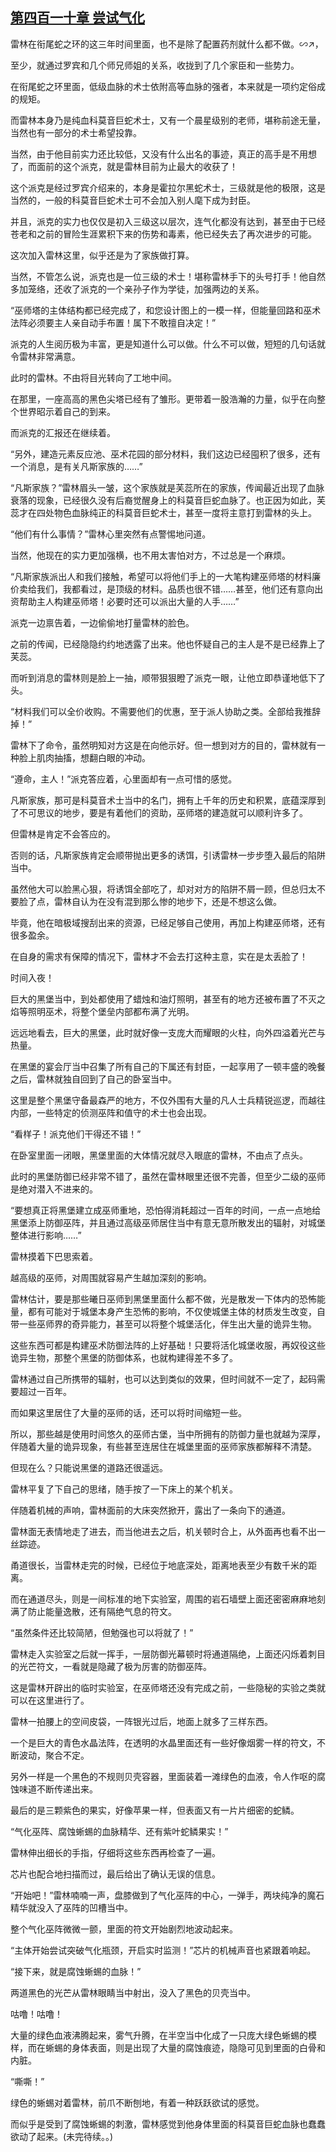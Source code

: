 ## [第四百一十章 尝试气化](https://www.xxbiquge.com/11_11222/8910852.html)


  雷林在衔尾蛇之环的这三年时间里面，也不是除了配置药剂就什么都不做。∽↗，

  至少，就通过罗宾和几个师兄师姐的关系，收拢到了几个家臣和一些势力。

  在衔尾蛇之环里面，低级血脉的术士依附高等血脉的强者，本来就是一项约定俗成的规矩。

  而雷林本身乃是纯血科莫音巨蛇术士，又有一个晨星级别的老师，堪称前途无量，当然也有一部分的术士希望投靠。

  当然，由于他目前实力还比较低，又没有什么出名的事迹，真正的高手是不用想了，而面前的这个派克，就是雷林目前为止最大的收获了！

  这个派克是经过罗宾介绍来的，本身是霍拉尔黑蛇术士，三级就是他的极限，这是当然的，一般的科莫音巨蛇术士可不会加入别人麾下成为封臣。

  并且，派克的实力也仅仅是初入三级这以层次，连气化都没有达到，甚至由于已经苍老和之前的冒险生涯累积下来的伤势和毒素，他已经失去了再次进步的可能。

  这次加入雷林这里，似乎还是为了家族做打算。

  当然，不管怎么说，派克也是一位三级的术士！堪称雷林手下的头号打手！他自然多加笼络，还收了派克的一个亲孙子作为学徒，加强两边的关系。

  “巫师塔的主体结构都已经完成了，和您设计图上的一模一样，但能量回路和巫术法阵必须要主人亲自动手布置！属下不敢擅自决定！”

  派克的人生阅历极为丰富，更是知道什么可以做。什么不可以做，短短的几句话就令雷林非常满意。

  此时的雷林。不由将目光转向了工地中间。

  在那里，一座高高的黑色尖塔已经有了雏形。更带着一股浩瀚的力量，似乎在向整个世界昭示着自己的到来。

  而派克的汇报还在继续着。

  “另外，建造元素反应池、巫术花园的部分材料，我们这边已经囤积了很多，还有一个消息，是有关凡斯家族的……”

  “凡斯家族？”雷林眉头一皱，这个家族就是芙蕊所在的家族，传闻最近出现了血脉衰落的现象，已经很久没有后裔觉醒身上的科莫音巨蛇血脉了。也正因为如此，芙蕊才在四处物色血脉纯正的科莫音巨蛇术士，甚至一度将主意打到雷林的头上。

  “他们有什么事情？”雷林心里突然有点警惕地问道。

  当然，他现在的实力更加强横，也不用太害怕对方，不过总是一个麻烦。

  “凡斯家族派出人和我们接触，希望可以将他们手上的一大笔构建巫师塔的材料廉价卖给我们，我都看过，是顶级的材料。品质也很不错……甚至，他们还有意向出资帮助主人构建巫师塔！必要时还可以派出大量的人手……”

  派克一边禀告着，一边偷偷地打量雷林的脸色。

  之前的传闻，已经隐隐约约地透露了出来。他也怀疑自己的主人是不是已经靠上了芙蕊。

  而听到消息的雷林则是脸上一抽，顺带狠狠瞪了派克一眼，让他立即恭谨地低下了头。

  “材料我们可以全价收购。不需要他们的优惠，至于派人协助之类。全部给我推辞掉！”

  雷林下了命令，虽然明知对方这是在向他示好。但一想到对方的目的，雷林就有一种脸上肌肉抽搐，想翻白眼的冲动。

  “遵命，主人！”派克答应着，心里面却有一点可惜的感觉。

  凡斯家族，那可是科莫音术士当中的名门，拥有上千年的历史和积累，底蕴深厚到了不可思议的地步，要是有着他们的资助，巫师塔的建造就可以顺利许多了。

  但雷林是肯定不会答应的。

  否则的话，凡斯家族肯定会顺带抛出更多的诱饵，引诱雷林一步步堕入最后的陷阱当中。

  虽然他大可以脸黑心狠，将诱饵全部吃了，却对对方的陷阱不屑一顾，但总归太不要脸了点，雷林自认为在没有混到那么惨的地步下，还是不想这么做。

  毕竟，他在暗极域搜刮出来的资源，已经足够自己使用，再加上构建巫师塔，还有很多盈余。

  在自身的需求有保障的情况下，雷林才不会去打这种主意，实在是太丢脸了！

  时间入夜！

  巨大的黑堡当中，到处都使用了蜡烛和油灯照明，甚至有的地方还被布置了不灭之焰等照明巫术，将整个堡垒内部都布满了光明。

  远远地看去，巨大的黑堡，此时就好像一支庞大而耀眼的火柱，向外四溢着光芒与热量。

  在黑堡的宴会厅当中召集了所有自己的下属还有封臣，一起享用了一顿丰盛的晚餐之后，雷林就独自回到了自己的卧室当中。

  这里是整个黑堡守备最森严的地方，不仅外围有大量的凡人士兵精锐巡逻，而越往内部，一些特定的侦测巫阵和值守的术士也会出现。

  “看样子！派克他们干得还不错！”

  在卧室里面一闭眼，黑堡里面的大体情况就尽入眼底的雷林，不由点了点头。

  此时的黑堡防御已经非常不错了，虽然在雷林眼里还很不完善，但至少二级的巫师是绝对潜入不进来的。

  “要想真正将黑堡建立成巫师重地，恐怕得消耗超过一百年的时间，一点一点地给黑堡添上防御巫阵，并且通过高级巫师居住当中有意无意所散发出的辐射，对城堡整体进行影响……”

  雷林摸着下巴思索着。

  越高级的巫师，对周围就容易产生越加深刻的影响。

  雷林估计，要是那些曦日巫师到黑堡里面什么都不做，光是散发一下体内的恐怖能量，都有可能对于城堡本身产生恐怖的影响，不仅使城堡主体的材质发生改变，自带一些巫师界的奇异能力，甚至可以将整个城堡活化，伴生出大量的诡异生物。

  这些东西可都是构建巫术防御法阵的上好基础！只要将活化城堡收服，再奴役这些诡异生物，那整个黑堡的防御体系，也就构建得差不多了。

  雷林通过自己所携带的辐射，也可以达到类似的效果，但时间就不一定了，起码需要超过一百年。

  而如果这里居住了大量的巫师的话，还可以将时间缩短一些。

  所以，那些越是使用时间悠久的巫师古堡，当中所拥有的防御力量也就越为深厚，伴随着大量的诡异现象，有些甚至连居住在城堡里面的巫师家族都解释不清楚。

  但现在么？只能说黑堡的道路还很遥远。

  雷林平复了下自己的思绪，随手按了一下床上的某个机关。

  伴随着机械的声响，雷林面前的大床突然掀开，露出了一条向下的通道。

  雷林面无表情地走了进去，而当他进去之后，机关顿时合上，从外面再也看不出一丝踪迹。

  甬道很长，当雷林走完的时候，已经位于地底深处，距离地表至少有数千米的距离。

  而在通道尽头，则是一间标准的地下实验室，周围的岩石墙壁上面还密密麻麻地刻满了防止能量逸散，还有隔绝气息的符文。

  “虽然条件还比较简陋，但勉强也可以将就了！”

  雷林走入实验室之后就一挥手，一层防御光幕顿时将通道隔绝，上面还闪烁着刺目的光芒符文，一看就是隐藏了极为厉害的防御巫阵。

  这是雷林开辟出的临时实验室，在巫师塔还没有完成之前，一些隐秘的实验之类就可以在这里进行了。

  雷林一拍腰上的空间皮袋，一阵银光过后，地面上就多了三样东西。

  一个是巨大的青色水晶法阵，在透明的水晶里面还有一些好像烟雾一样的符文，不断波动，聚合不定。

  另外一样是一个黑色的不规则贝壳容器，里面装着一滩绿色的血液，令人作呕的腐蚀味道不断传递出来。

  最后的是三颗紫色的果实，好像苹果一样，但表面又有一片片细密的蛇鳞。

  “气化巫阵、腐蚀蜥蜴的血脉精华、还有紫叶蛇鳞果实！”

  雷林伸出细长的手指，仔细将这些东西再检查了一遍。

  芯片也配合地扫描而过，最后给出了确认无误的信息。

  “开始吧！”雷林喃喃一声，盘膝做到了气化巫阵的中心，一弹手，两块纯净的魔石精华就没入了巫阵的凹槽当中。

  整个气化巫阵微微一颤，里面的符文开始剧烈地波动起来。

  “主体开始尝试突破气化瓶颈，开启实时监测！”芯片的机械声音也紧跟着响起。

  “接下来，就是腐蚀蜥蜴的血脉！”

  两道黑色的光芒从雷林眼睛当中射出，没入了黑色的贝壳当中。

  咕噜！咕噜！

  大量的绿色血液沸腾起来，雾气升腾，在半空当中化成了一只庞大绿色蜥蜴的模样，而在蜥蜴的身体表面，则是出现了大量的腐蚀痕迹，隐隐可见到里面的白骨和内脏。

  “嘶嘶！”

  绿色的蜥蜴对着雷林，前爪不断刨地，有着一种跃跃欲试的感觉。

  而似乎是受到了腐蚀蜥蜴的刺激，雷林感觉到他身体里面的科莫音巨蛇血脉也蠢蠢欲动了起来。(未完待续。。)
